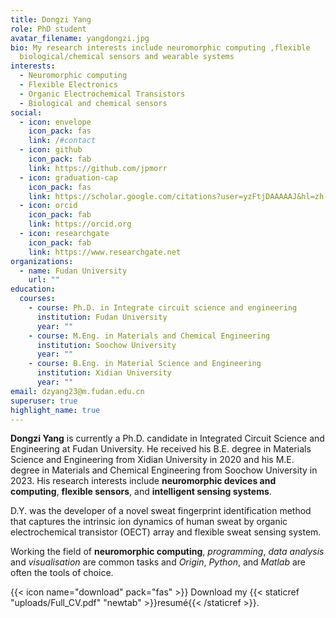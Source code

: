 ```yaml
---
title: Dongzi Yang
role: PhD student
avatar_filename: yangdongzi.jpg
bio: My research interests include neuromorphic computing ,flexible
  biological/chemical sensors and wearable systems
interests:
  - Neuromorphic computing
  - Flexible Electronics
  - Organic Electrochemical Transistors
  - Biological and chemical sensors
social:
  - icon: envelope
    icon_pack: fas
    link: /#contact
  - icon: github
    icon_pack: fab
    link: https://github.com/jpmorr
  - icon: graduation-cap
    icon_pack: fas
    link: https://scholar.google.com/citations?user=yzFtjDAAAAAJ&hl=zh-CN&oi=ao
  - icon: orcid
    icon_pack: fab
    link: https://orcid.org
  - icon: researchgate
    icon_pack: fab
    link: https://www.researchgate.net
organizations:
  - name: Fudan University
    url: ""
education:
  courses:
    - course: Ph.D. in Integrate circuit science and engineering
      institution: Fudan University
      year: ""
    - course: M.Eng. in Materials and Chemical Engineering
      institution: Soochow University
      year: ""
    - course: B.Eng. in Material Science and Engineering
      institution: Xidian University
      year: ""
email: dzyang23@m.fudan.edu.cn
superuser: true
highlight_name: true
---
```

**Dongzi Yang** is currently a Ph.D. candidate in Integrated Circuit Science and Engineering at Fudan University. He received his B.E. degree in Materials Science and Engineering from Xidian University in 2020 and his M.E. degree in Materials and Chemical Engineering from Soochow University in 2023. His research interests include **neuromorphic devices and computing**, **flexible sensors**, and **intelligent sensing systems**.  

D.Y. was the developer of a novel sweat fingerprint identification method that captures the intrinsic ion dynamics of human sweat by organic electrochemical transistor (OECT) array and flexible sweat sensing system. 


Working the field of **neuromorphic computing**, *programming*, *data analysis* and *visualisation* are common tasks and *Origin*, *Python*, and *Matlab* are often the tools of choice. 

{{< icon name="download" pack="fas" >}} Download my {{< staticref "uploads/Full_CV.pdf" "newtab" >}}resumé{{< /staticref >}}.